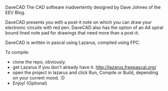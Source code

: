 DaveCAD
The CAD software inadvertently designed by Dave Johnes of the EEV Blog.

DaveCAD presents you with a post-it note on which you can draw your electronic circuits with red pen.
DaveCAD also has the option of an A4 spiral bound lined note pad for drawings that need more than a post-it.

DaveCAD is written in pascal using Lazarus, compiled using FPC.

To compile:

 - clone the repo, obviously.
 - get Lazarus if you don't already have it. http://lazarus.freepascal.org/
 - open the project in lazarus and click Run, Compile or Build, depending on your current mood. :D
 - Enjoy! (Optional)